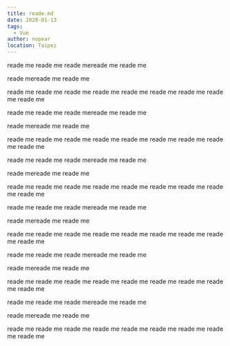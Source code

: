 ```yaml
---
title: reade.md
date: 2020-01-13
tags: 
  - Vue
author: nopear
location: Taipei  
---
```

reade me
reade me
reade mereade me
reade me

reade mereade me
reade me

reade me
reade me
reade me
reade me
reade me
reade me
reade me
reade me
reade me

reade me
reade me
reade mereade me
reade me

reade mereade me
reade me

reade me
reade me
reade me
reade me
reade me
reade me
reade me
reade me
reade me


reade me
reade me
reade mereade me
reade me

reade mereade me
reade me

reade me
reade me
reade me
reade me
reade me
reade me
reade me
reade me
reade me



reade me
reade me
reade mereade me
reade me

reade mereade me
reade me

reade me
reade me
reade me
reade me
reade me
reade me
reade me
reade me
reade me

reade me
reade me
reade mereade me
reade me

reade mereade me
reade me

reade me
reade me
reade me
reade me
reade me
reade me
reade me
reade me
reade me


reade me
reade me
reade mereade me
reade me

reade mereade me
reade me

reade me
reade me
reade me
reade me
reade me
reade me
reade me
reade me
reade me

